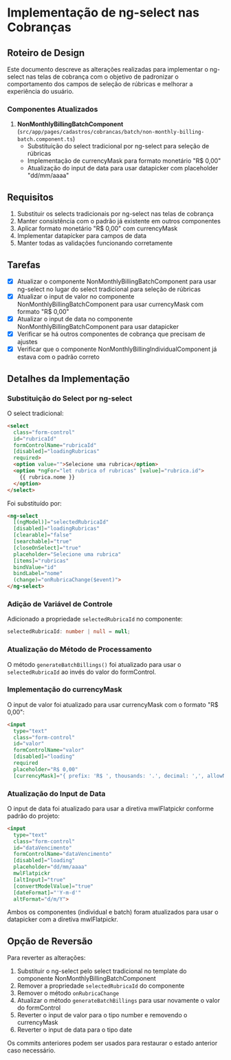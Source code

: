 # Implementação de ng-select nas Cobranças

## Roteiro de Design

Este documento descreve as alterações realizadas para implementar o ng-select nas telas de cobrança com o objetivo de padronizar o comportamento dos campos de seleção de rúbricas e melhorar a experiência do usuário.

### Componentes Atualizados

1. **NonMonthlyBillingBatchComponent** (`src/app/pages/cadastros/cobrancas/batch/non-monthly-billing-batch.component.ts`)
   - Substituição do select tradicional por ng-select para seleção de rúbricas
   - Implementação de currencyMask para formato monetário "R$ 0,00"
   - Atualização do input de data para usar datapicker com placeholder "dd/mm/aaaa"

## Requisitos

1. Substituir os selects tradicionais por ng-select nas telas de cobrança
2. Manter consistência com o padrão já existente em outros componentes
3. Aplicar formato monetário "R$ 0,00" com currencyMask
4. Implementar datapicker para campos de data
5. Manter todas as validações funcionando corretamente

## Tarefas

- [x] Atualizar o componente NonMonthlyBillingBatchComponent para usar ng-select no lugar do select tradicional para seleção de rúbricas
- [x] Atualizar o input de valor no componente NonMonthlyBillingBatchComponent para usar currencyMask com formato "R$ 0,00"
- [x] Atualizar o input de data no componente NonMonthlyBillingBatchComponent para usar datapicker
- [x] Verificar se há outros componentes de cobrança que precisam de ajustes
- [x] Verificar que o componente NonMonthlyBillingIndividualComponent já estava com o padrão correto

## Detalhes da Implementação

### Substituição do Select por ng-select

O select tradicional:
```html
<select 
  class="form-control" 
  id="rubricaId" 
  formControlName="rubricaId" 
  [disabled]="loadingRubricas"
  required>
  <option value="">Selecione uma rubrica</option>
  <option *ngFor="let rubrica of rubricas" [value]="rubrica.id">
    {{ rubrica.nome }}
  </option>
</select>
```

Foi substituído por:
```html
<ng-select 
  [(ngModel)]="selectedRubricaId"
  [disabled]="loadingRubricas"
  [clearable]="false"
  [searchable]="true"
  [closeOnSelect]="true"
  placeholder="Selecione uma rubrica"
  [items]="rubricas"
  bindValue="id"
  bindLabel="nome"
  (change)="onRubricaChange($event)">
</ng-select>
```

### Adição de Variável de Controle

Adicionado a propriedade `selectedRubricaId` no componente:
```typescript
selectedRubricaId: number | null = null;
```

### Atualização do Método de Processamento

O método `generateBatchBillings()` foi atualizado para usar o `selectedRubricaId` ao invés do valor do formControl.

### Implementação do currencyMask

O input de valor foi atualizado para usar currencyMask com o formato "R$ 0,00":
```html
<input 
  type="text" 
  class="form-control" 
  id="valor"
  formControlName="valor"
  [disabled]="loading"
  required
  placeholder="R$ 0,00"
  [currencyMask]="{ prefix: 'R$ ', thousands: '.', decimal: ',', allowNegative: false, nullable: true, precision: 2 }">
```

### Atualização do Input de Data

O input de data foi atualizado para usar a diretiva mwlFlatpickr conforme padrão do projeto:
```html
<input 
  type="text"
  class="form-control"
  id="dataVencimento"
  formControlName="dataVencimento"
  [disabled]="loading"
  placeholder="dd/mm/aaaa"
  mwlFlatpickr
  [altInput]="true"
  [convertModelValue]="true"
  [dateFormat]="'Y-m-d'"
  altFormat="d/m/Y">
```

Ambos os componentes (individual e batch) foram atualizados para usar o datapicker com a diretiva mwlFlatpickr.

## Opção de Reversão

Para reverter as alterações:

1. Substituir o ng-select pelo select tradicional no template do componente NonMonthlyBillingBatchComponent
2. Remover a propriedade `selectedRubricaId` do componente
3. Remover o método `onRubricaChange`
4. Atualizar o método `generateBatchBillings` para usar novamente o valor do formControl
5. Reverter o input de valor para o tipo number e removendo o currencyMask
6. Reverter o input de data para o tipo date

Os commits anteriores podem ser usados para restaurar o estado anterior caso necessário.